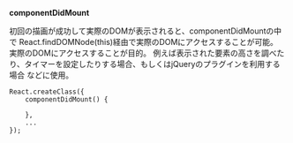 
**componentDidMount**

初回の描画が成功して実際のDOMが表示されると、componentDidMountの中で
React.findDOMNode(this)経由で実際のDOMにアクセスすることが可能。
実際のDOMにアクセスすることが目的。
例えば表示された要素の高さを調べたり、タイマーを設定したりする場合、もしくはjQueryのプラグインを利用する場合
などに使用。

```
React.createClass({
    componentDidMount() {

    },
    ...
});

```
